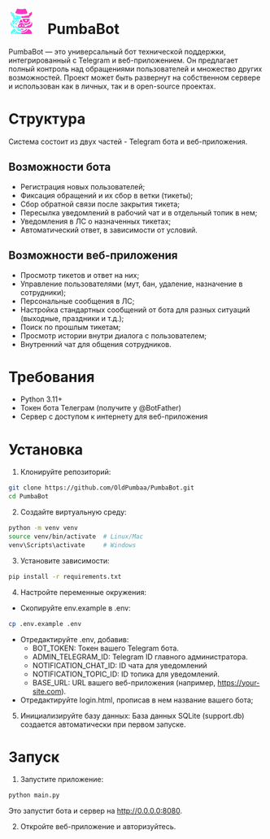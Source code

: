 # <img src="static/favicon.png" alt="logo" style="width: 50px; margin-right: 20px;"> PumbaBot 
PumbaBot — это универсальный бот технической поддержки, интегрированный с Telegram и веб-приложением. Он предлагает полный контроль над обращениями пользователей и множество других возможностей. Проект может быть развернут на собственном сервере и использован как в личных, так и в open-source проектах.

# Структура
Система состоит из двух частей - Telegram бота и веб-приложения.

## Возможности бота
* Регистрация новых пользователей;
* Фиксация обращений и их сбор в ветки (тикеты);
* Сбор обратной связи после закрытия тикета;
* Пересылка уведомлений в рабочий чат и в отдельный топик в нем;
* Уведомления в ЛС о назначенных тикетах;
* Автоматический ответ, в зависимости от условий.

## Возможности веб-приложения
* Просмотр тикетов и ответ на них;
* Управление пользователями (мут, бан, удаление, назначение в сотрудники);
* Персональные сообщения в ЛС;
* Настройка стандартных сообщений от бота для разных ситуаций (выходные, праздники и т.д.);
* Поиск по прошлым тикетам;
* Просмотр истории внутри диалога с пользователем;
* Внутренний чат для общения сотрудников.

# Требования
* Python 3.11+
* Токен бота Телеграм (получите у @BotFather)
* Сервер с доступом к интернету для веб-приложения

# Установка
1. Клонируйте репозиторий:
```bash
git clone https://github.com/OldPumbaa/PumbaBot.git
cd PumbaBot
```
2. Создайте виртуальную среду:
```bash
python -m venv venv
source venv/bin/activate  # Linux/Mac
venv\Scripts\activate     # Windows
```
3. Установите зависимости:
```bash
pip install -r requirements.txt
```
4. Настройте переменные окружения:
* Скопируйте env.example в .env:
```bash
cp .env.example .env
```
* Отредактируйте .env, добавив:
    * BOT_TOKEN: Токен вашего Telegram бота.
    * ADMIN_TELEGRAM_ID: Telegram ID главного администратора.
    * NOTIFICATION_CHAT_ID: ID чата для уведомлений
    * NOTIFICATION_TOPIC_ID: ID топика для уведомлений.
    * BASE_URL: URL вашего веб-приложения (например, https://your-site.com).
* Отредактируйте login.html, прописав в нем название вашего бота;
5. Инициализируйте базу данных: База данных SQLite (support.db) создается автоматически при первом запуске.

# Запуск
1. Запустите приложение:
```bash
python main.py
```
Это запустит бота и сервер на http://0.0.0.0:8080.

2. Откройте веб-приложение и авторизуйтесь.
